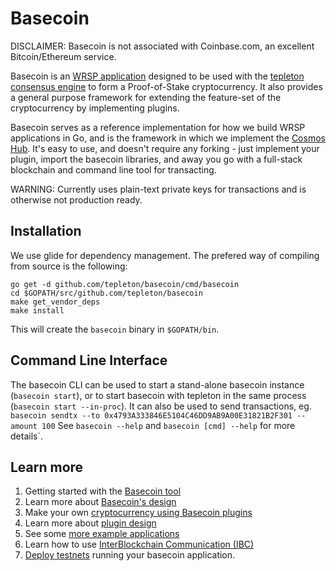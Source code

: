 # Basecoin

DISCLAIMER: Basecoin is not associated with Coinbase.com, an excellent Bitcoin/Ethereum service.

Basecoin is an [WRSP application](https://github.com/tepleton/wrsp) designed to be used with the [tepleton consensus engine](https://tepleton.com/) to form a Proof-of-Stake cryptocurrency. 
It also provides a general purpose framework for extending the feature-set of the cryptocurrency
by implementing plugins.

Basecoin serves as a reference implementation for how we build WRSP applications in Go,
and is the framework in which we implement the [Cosmos Hub](https://cosmos.network). 
It's easy to use, and doesn't require any forking - just implement your plugin, import the basecoin libraries,
and away you go with a full-stack blockchain and command line tool for transacting.

WARNING: Currently uses plain-text private keys for transactions and is otherwise not production ready.

## Installation

We use glide for dependency management.  The prefered way of compiling from source is the following:

```
go get -d github.com/tepleton/basecoin/cmd/basecoin
cd $GOPATH/src/github.com/tepleton/basecoin
make get_vendor_deps
make install
```

This will create the `basecoin` binary in `$GOPATH/bin`.

## Command Line Interface

The basecoin CLI can be used to start a stand-alone basecoin instance (`basecoin start`),
or to start basecoin with tepleton in the same process (`basecoin start --in-proc`).
It can also be used to send transactions, eg. `basecoin sendtx --to 0x4793A333846E5104C46DD9AB9A00E31821B2F301 --amount 100`
See `basecoin --help` and `basecoin [cmd] --help` for more details`.

## Learn more

1. Getting started with the [Basecoin tool](/docs/guide/basecoin-basics.md)
1. Learn more about [Basecoin's design](/docs/guide/basecoin-design.md)
1. Make your own [cryptocurrency using Basecoin plugins](/docs/guide/example-counter.md)
1. Learn more about [plugin design](/docs/guide/plugin-design.md)
1. See some [more example applications](/docs/guide/more-examples.md)
1. Learn how to use [InterBlockchain Communication (IBC)](/docs/guide/ibc.md)
1. [Deploy testnets](deployment.md) running your basecoin application.


